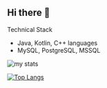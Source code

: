 ## Hi there 👋
Technical Stack
*   Java, Kotlin, C++ languages
*   MySQL, PostgreSQL, MSSQL


<img alt="my stats" src="https://github-readme-stats.vercel.app/api?username=haarta"/> 

[![Top Langs](https://github-readme-stats.vercel.app/api/top-langs/?username=haarta)](https://github.com/ahaarta/github-readme-stats)
